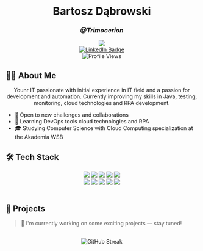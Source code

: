 <h1 align="center">Bartosz Dąbrowski</h1>
<h3 align="center"><i>@Trimocerion</i></h3>

<div align="center">
  <a href="mailto:Trimocerion@gmail.com"><img src="https://img.shields.io/badge/Email-Trimocerion@gmail.com-blue?style=flat-square&logo=gmail"></a> <br/>
   <a href="https://www.linkedin.com/in/bartoszdabrowski777/"><img src="https://img.shields.io/badge/LinkedIn-Bartosz%20Dąbrowski-blue?style=flat-square&logo=linkedin" alt="LinkedIn Badge" /></a> <br/>
  <img src="https://komarev.com/ghpvc/?username=trimocerion&color=blueviolet&style=flat-square" alt="Profile Views" /> <br/>
  </div>



## 👨‍💻 About Me

<p align="center">
Younr IT passionate with initial experience in IT field and a passion for development and automation.  
Currently improving my skills in Java, testing, monitoring, cloud technologies and RPA development.  
</p>

- 🚀 Open to new challenges and collaborations  
- 🧠 Learning DevOps tools cloud technologies and RPA 
- 🎓 Studying Computer Science with Cloud Computing specialization at the Akademia WSB

## 🛠️ Tech Stack

<div align="center">
  <img src="https://img.shields.io/badge/Java-ED8B00?style=for-the-badge&logo=openjdk&logoColor=white" />
<img src="https://img.shields.io/badge/React-20232A?style=for-the-badge&logo=react&logoColor=61DAFB" />
  <img src="https://img.shields.io/badge/MongoDB-47A248?style=for-the-badge&logo=mongodb&logoColor=white" />
  <img src="https://img.shields.io/badge/MySQL-4479A1?style=for-the-badge&logo=mysql&logoColor=white" />
  <img src="https://img.shields.io/badge/Supabase-3ECF8E?style=for-the-badge&logo=supabase&logoColor=white" />
</div>

<div align="center">
  <img src="https://img.shields.io/badge/Git-F05032?style=for-the-badge&logo=git&logoColor=white" />
  <img src="https://img.shields.io/badge/Linux-FCC624?style=for-the-badge&logo=linux&logoColor=black" />
  <img src="https://img.shields.io/badge/Docker-2496ED?style=for-the-badge&logo=docker&logoColor=white" />
  <img src="https://img.shields.io/badge/CI/CD-blue?style=for-the-badge&logo=githubactions&logoColor=white" />
  <img src="https://img.shields.io/badge/UiPath-003B73?style=for-the-badge&logo=uipath&logoColor=white" />

</div>

<br>

## 📂 Projects

> 🔧 I'm currently working on some exciting projects — stay tuned!

<!--
<table>
  <tr>
    <td width="50%">
      <h3 align="center">Project Name</h3>
      <p align="center">
        <a href="#"><img src="https://img.shields.io/badge/GitHub-View_Repository-2ea44f?style=for-the-badge&logo=github" alt="Repo" /></a>
      </p>
      <p align="justify">Project description...</p>
      <p align="center"><strong>Tech stack:</strong> Java, Spring Boot, MySQL</p>
    </td>
  </tr>
</table>
-->

<br>

<div align="center">
  <img src="https://github-readme-streak-stats.herokuapp.com/?user=trimocerion&theme=radical" alt="GitHub Streak" />
</div>
